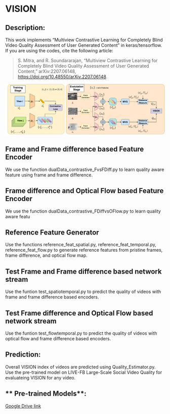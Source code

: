 # VISION
## Description:

This work implements “Multiview Contrastive Learning for Completely Blind Video
Quality Assessment of User Generated Content” in keras/tensorflow. If you are using the codes, cite the following article:

>S. Mitra, and R. Soundararajan, “Multiview Contrastive Learning for Completely Blind Video Quality Assessment of User Generated Content,” 	arXiv:2207.06148, https://doi.org/10.48550/arXiv.2207.06148.
 
![VISION](https://github.com/Shankhanil006/VISION/blob/main/cmc_final%20(1).png?raw=true)

## Frame and Frame difference based Feature Encoder
We use the function dualData_contrastive_FvsFDiff.py to learn quality aware feature using frame and frame difference.

## Frame difference and Optical Flow based Feature Encoder
We use the function dualData_contrastive_FDiffvsOFlow.py to learn quality aware featu
## Reference Feature Generator
Use the functions reference_feat_spatial.py, reference_feat_temporal.py, reference_feat_flow.py to generate reference features from pristine frames, frame difference, and optical flow map.

## Test Frame and Frame difference based network stream
Use the funtion test_spatiotemporal.py to predict the quality of videos with frame and frame difference based encoders.

## Test Frame difference and Optical Flow based network stream
Use the funtion test_flowtemporal.py to predict the quality of videos with optical flow and frame difference based encoders.

## **Prediction**:
Overall VISION index of videos are predicted using Quality_Estimator.py. Use the pre-trained model on LIVE-FB Large-Scale Social Video Quality for evaluateing VISION for any video.

## ** Pre-trained Models**:
[Google Drive link](https://drive.google.com/drive/folders/1TgWrM74Yo2Fg5kDnKRQJdKvytmQwWYvG?usp=sharing)

